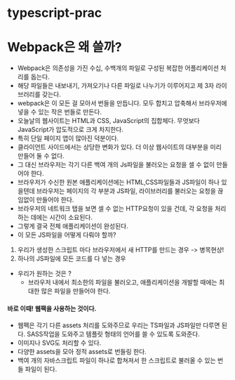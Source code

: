 # typescript-prac



# Webpack은 왜 쓸까?

- Webpack은 의존성을 가진 수십, 수백개의 파일로 구성된 복잡한 어플리케이션 처리를 돕는다.
- 해당 파일들은 내보내기, 가져오기나 다른 파일로 나누기가 이루어지고 제 3자 라이브러리를 갖는다.
- webpack은 이 모든 걸 모아서 번들을 만듭니다. 모두 합치고 압축해서 브라우저에 넣을 수 있는 작은 번들로 만든다.
- 오늘날의 웹사이트는 HTML과 CSS, JavaScript의 집합체다. 무엇보다 JavaScript가 압도적으로 크게 차지한다.
- 특히 단일 페이지 앱이 많아진 덕분이다.
- 클라이언트 사이드에서는 상당한 변화가 있다. 더 이상 웹사이트의 대부분을 미리 만들어 둘 수 없다.
- 그 대신 브라우저는 각기 다른 백여 개의 Js파일을 불러오는 요청을 셀 수 없이 만들어야 한다.
- 브라우저가 수신한 원본 애플리케이션에는 HTML,CSS파일들과 JS파일이 하나 있을텐데 브라우저는 페이지의 각 부분과 JS파일, 라이브러리를 불러오는 요청을 끊임없이 만들어야 한다.
- 브라우저의 네트워크 탭을 보면 셀 수 없는 HTTP요청이 있을 건데, 각 요청을 처리하는 데에는 시간이 소요된다.
- 그렇게 결국 전체 애플리케이션이 완성된다.
- 이 모든 JS파일을 어떻게 다뤄야 할까?

1. 우리가 생성한 스크립트 마다 브라우저에서 새 HTTP를 만드는 경우 -> 병목현상!
2. 하나의 JS파일에 모든 코드를 다 넣는 경우

- 우리가 원하는 것은 ?
  - 브라우저 내에서 최소한의 파일을 불러오고, 애플리케이션을 개발할 때에는 최대한 많은 파일을 만들어야 한다.

#### 바로 이때! 웹팩을 사용하는 것이다.
- 웹펙은 각기 다른 assets 처리를 도와주므로 우리는 TS파일과 JS파일만 다루면 된다. SASS작업을 도와주고 템플릿 형태의 언어를 쓸 수 있도록 도와준다.
- 이미지나 SVG도 처리할 수 있다.
- 다양한 assets을 모아 정적 assets로 번들링 한다. 
- 백여 개의 자바스크립트 파일이 하나로 합쳐져서 한 스크립트로 불러올 수 있는 번들 파일이 된다.

